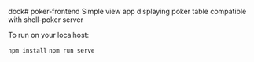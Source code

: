 dock# poker-frontend
Simple view app displaying poker table compatible with shell-poker server

To run on your localhost:

```npm install```
```npm run serve```
